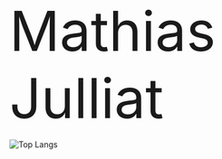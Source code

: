 
<span style="font-size:7em;">Mathias Julliat</span>


![Top Langs](https://github-readme-stats.vercel.app/api/top-langs/?username=MrMobbi&layout=compact)

